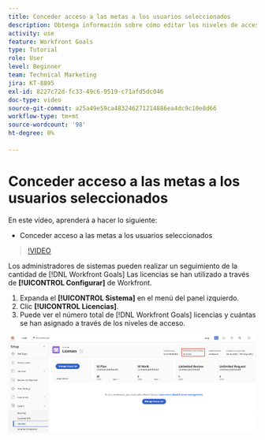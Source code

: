```yaml
---
title: Conceder acceso a las metas a los usuarios seleccionados
description: Obtenga información sobre cómo editar los niveles de acceso según el tipo de licencia para los usuarios en [!DNL Workfront Goals].
activity: use
feature: Workfront Goals
type: Tutorial
role: User
level: Beginner
team: Technical Marketing
jira: KT-8895
exl-id: 8227c72d-fc33-49c6-9519-c71afd5dc046
doc-type: video
source-git-commit: a25a49e59ca483246271214886ea4dc9c10e8d66
workflow-type: tm+mt
source-wordcount: '98'
ht-degree: 0%

---
```


# Conceder acceso a las metas a los usuarios seleccionados

En este vídeo, aprenderá a hacer lo siguiente:

* Conceder acceso a las metas a los usuarios seleccionados

>[!VIDEO](https://video.tv.adobe.com/v/335189/?quality=12&learn=on)

Los administradores de sistemas pueden realizar un seguimiento de la cantidad de [!DNL Workfront Goals] Las licencias se han utilizado a través de **[!UICONTROL Configurar]** de Workfront.

1. Expanda el **[!UICONTROL Sistema]** en el menú del panel izquierdo.
1. Clic **[!UICONTROL Licencias]**.
1. Puede ver el número total de [!DNL Workfront Goals] licencias y cuántas se han asignado a través de los niveles de acceso.

![Captura de pantalla del número de [!DNL Workfront Goals] licencias en el área Configuración de [!DNL Workfront]](assets/02-workfront-goals-licenses.png)
